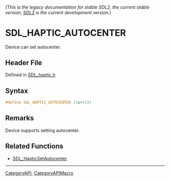 ###### (This is the legacy documentation for stable SDL2, the current stable version; [SDL3](https://wiki.libsdl.org/SDL3/) is the current development version.)
# SDL_HAPTIC_AUTOCENTER

Device can set autocenter.

## Header File

Defined in [SDL_haptic.h](https://github.com/libsdl-org/SDL/blob/SDL2/include/SDL_haptic.h)

## Syntax

```c
#define SDL_HAPTIC_AUTOCENTER (1u<<13)
```

## Remarks

Device supports setting autocenter.

## Related Functions

* [SDL_HapticSetAutocenter](SDL_HapticSetAutocenter)

----
[CategoryAPI](CategoryAPI), [CategoryAPIMacro](CategoryAPIMacro)

